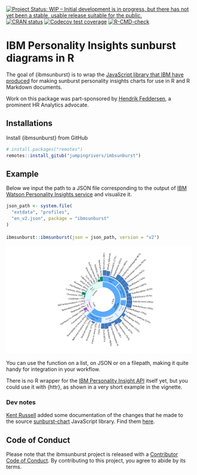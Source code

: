
<!-- badges: start -->

[![Project Status: WIP – Initial development is in progress, but there
has not yet been a stable, usable release suitable for the
public.](https://www.repostatus.org/badges/latest/wip.svg)](https://www.repostatus.org/#wip)
[![CRAN
status](https://www.r-pkg.org/badges/version/ibmsunburst)](https://CRAN.R-project.org/package=ibmsunburst)
[![Codecov test
coverage](https://codecov.io/gh/jumpingrivers/ibmsunburst/branch/main/graph/badge.svg)](https://app.codecov.io/gh/jumpingrivers/ibmsunburst?branch=main)
[![R-CMD-check](https://github.com/jumpingrivers/ibmsunburst/workflows/R-CMD-check/badge.svg)](https://github.com/jumpingrivers/ibmsunburst/actions)
<!-- badges: end -->

# IBM Personality Insights sunburst diagrams in R

The goal of {ibmsunburst} is to wrap the [JavaScript library that IBM
have produced](https://github.com/personality-insights/sunburst-chart/)
for making sunburst personality insights charts for use in R and R
Markdown documents.

Work on this package was part-sponsored by [Hendrik
Feddersen](//github.com/Hendrik147), a prominent HR Analytics advocate.

## Installations

Install {ibmsunburst} from GitHub

``` r
# install.packages("remotes")
remotes::install_gitub("jumpingrivers/imbsunburst")
```

## Example

Below we input the path to a JSON file corresponding to the output of
[IBM Watson Personality Insights
service](https://www.ibm.com/watson/services/personality-insights/) and
visualize it.

``` r
json_path <- system.file(
  "extdata", "profiles",
  "en_v2.json", package = "ibmsunburst"
)

ibmsunburst::ibmsunburst(json = json_path, version = "v2")
```

![](man/figures/sunburst-1.png)<!-- -->

You can use the function on a list, on JSON or on a filepath, making it
quite handy for integration in your workflow.

There is no R wrapper for the [IBM Personality Insight
API](https://www.ibm.com/docs/en/app-connect/containers_cd?topic=SSTTDS_contcd/com.ibm.ace.icp.doc/localconn_ibmwatsonpi.html)
itself yet, but you could use it with {httr}, as shown in a very short
example in the vignette.

### Dev notes

[Kent Russell](https://github.com/timelyportfolio) added some
documentation of the changes that he made to the source
[sunburst-chart](https://github.com/personality-insights/sunburst-chart)
JavaScript library. Find them [here](inst/dev_notes.md).

## Code of Conduct

Please note that the ibmsunburst project is released with a [Contributor
Code of
Conduct](https://contributor-covenant.org/version/2/0/CODE_OF_CONDUCT.html).
By contributing to this project, you agree to abide by its terms.
